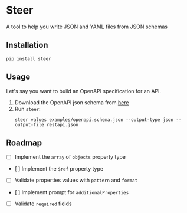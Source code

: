# Steer

A tool to help you write JSON and YAML files from JSON schemas

## Installation

```shell
pip install steer
```

## Usage

Let's say you want to build an OpenAPI specification for an API.

1. Download the OpenAPI json schema from [here](https://github.com/OAI/OpenAPI-Specification/blob/main/schemas/v2.0/schema.json)
1. Run `steer`:
    ```shell
    steer values examples/openapi.schema.json --output-type json --output-file restapi.json

    ```

## Roadmap

- [ ] Implement the `array` of `objects` property type
- [ ] Implement the `$ref` property type
- [ ] Validate properties values with `pattern` and `format`
- [ ] Implement prompt for `additionalProperties`
- [ ] Validate `required` fields
